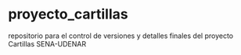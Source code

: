 # proyecto_cartillas
repositorio para el control de versiones y detalles finales del proyecto Cartillas SENA-UDENAR
